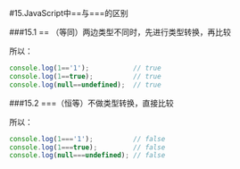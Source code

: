 #15.JavaScript中==与===的区别

###15.1 == （等同）两边类型不同时，先进行类型转换，再比较

所以：
```JavaScript
console.log(1=='1');           // true
console.log(1==true);          // true
console.log(null==undefined);  // true
```

###15.2 ===（恒等）不做类型转换，直接比较

所以：
```JavaScript
console.log(1==='1');          // false
console.log(1===true);         // false
console.log(null===undefined); // false
```